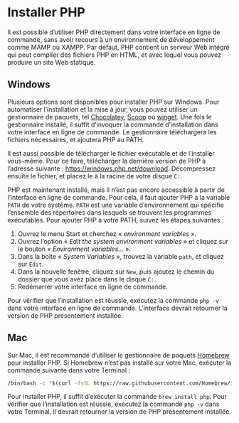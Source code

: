 # Installer PHP

Il est possible d’utiliser PHP directement dans votre interface en ligne de commande, sans avoir recours à un environnement de développement comme MAMP ou XAMPP. Par défaut, PHP contient un serveur Web intégré qui peut compiler des fichiers PHP en HTML, et avec lequel vous pouvez produire un site Web statique.

## Windows

Plusieurs options sont disponibles pour installer PHP sur Windows. Pour automatiser l’installation et la mise à jour, vous pouvez utiliser un gestionnaire de paquets, tel [Chocolatey](https://chocolatey.org), [Scoop](https://scoop.sh) ou [winget](https://learn.microsoft.com/en-us/windows/package-manager/). Une fois le gestionnaire installé, il suffit d’invoquer la commande d’installation dans votre interface en ligne de commande. Le gestionnaire téléchargera les fichiers nécessaires, et ajoutera PHP au PATH. 

Il est aussi possible de télécharger le fichier exécutable et de l’installer vous-même. Pour ce faire, télécharger la dernière version de PHP à l’adresse suivante : https://windows.php.net/download. Décompressez ensuite le fichier, et placez le à la racine de votre disque `C:`. 

PHP est maintenant installé, mais il n’est pas encore accessible à partir de l’interface en ligne de commande. Pour cela, il faut ajouter PHP à la variable `PATH` de votre système. `PATH` est une variable d’environnement qui spécifie l’ensemble des répertoires dans lesquels se trouvent les programmes exécutables. Pour ajouter PHP à votre PATH, suivez les étapes suivantes : 

1. Ouvrez le menu Start et cherchez « *environment variables* ». 
2. Ouvrez l’option « *Edit the system environment variables* » et cliquez sur le bouton « *Environment variables...* ». 
3. Dans la boîte « *System Variables* », trouvez la variable `path`, et cliquez sur `Edit`.
4. Dans la nouvelle fenêtre, cliquez sur `New`, puis ajoutez le chemin du dossier que vous avez placé dans le disque `C:`.
5. Redémarrer votre interface en ligne de commande.

Pour vérifier que l’installation est réussie, exécutez la commande `php -v` dans votre interface en ligne de commande. L’interface devrait retourner la version de PHP présentement installée.

## Mac

Sur Mac, il est recommandé d’utiliser le gestionnaire de paquets [Homebrew](https://brew.sh) pour installer PHP. Si Homebrew n’est pas installé sur votre Mac, exécuter la commande suivante dans votre Terminal :

```sh
/bin/bash -c "$(curl -fsSL https://raw.githubusercontent.com/Homebrew/install/HEAD/install.sh)"
```

Pour installer PHP, il suffit d’exécuter la commande `brew install php`. Pour vérifier que l’installation est réussie, exécutez la commande `php -v` dans votre Terminal. Il devrait retourner la version de PHP présentement installée.